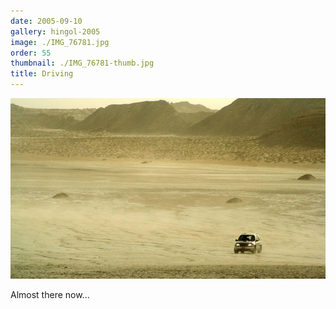 ```yaml
---
date: 2005-09-10
gallery: hingol-2005
image: ./IMG_76781.jpg
order: 55
thumbnail: ./IMG_76781-thumb.jpg
title: Driving
---
```


![Driving](./IMG_76781.jpg)

Almost there now...